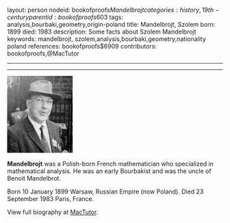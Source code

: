 layout: person
nodeid: bookofproofs$Mandelbrojt
categories: history,19th-century
parentid: bookofproofs$603
tags: analysis,bourbaki,geometry,origin-poland
title: Mandelbrojt, Szolem
born: 1899
died: 1983
description: Some facts about Szolem Mandelbrojt
keywords: mandelbrojt, szolem,analysis,bourbaki,geometry,nationality poland
references: bookofproofs$6909
contributors: bookofproofs,@MacTutor

---


---

![Mandelbrojt.jpg](https://github.com/bookofproofs/bookofproofs.github.io/blob/main/_sources/_assets/images/portraits/Mandelbrojt.jpg?raw=true)

**Mandelbrojt** was a Polish-born French mathematician who specialized in mathematical analysis. He was an early Bourbakist and was the uncle of Benoit Mandelbrot.

Born 10 January 1899 Warsaw, Russian Empire (now Poland). Died 23 September 1983 Paris, France.


View full biography at [MacTutor](https://mathshistory.st-andrews.ac.uk/Biographies/Mandelbrojt/).